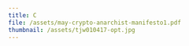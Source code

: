 ```yaml
---
title: C
file: /assets/may-crypto-anarchist-manifesto1.pdf
thumbnail: /assets/tjw010417-opt.jpg
---
```


